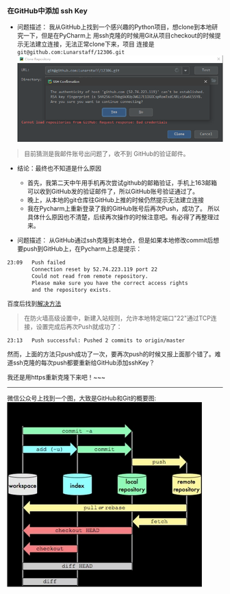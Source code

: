 ### 在GitHub中添加 ssh Key
- 问题描述：
我从GitHub上找到一个感兴趣的Python项目，想clone到本地研究一下，但是在PyCharm上
用ssh克隆的时候用Git从项目checkout的时候提示无法建立连接，无法正常clone下来，项目
连接是`git@github.com:Lunarstaff/12306.git`
![](../../resources/image/pycharm-ssh-github-无法建立连接.png)

>目前猜测是我邮件账号出问题了，收不到 GitHub的验证邮件。

- 结论：最终也不知道是什么原因
     - 首先，我第二天中午用手机再次尝试github的邮箱验证，手机上163邮箱可以收到GitHub发的验证邮件了，所以GitHub账号验证通过了。
     - 晚上，从本地的git仓库往GitHub上推的时候仍然提示无法建立连接
     - 我在Pycharm上重新登录了我的GitHub账号后再次Push，成功了。
     所以具体什么原因也不清楚，后续再次操作的时候注意吧。有必得了再整理过来。


- 问题描述：
从GitHub通过ssh克隆到本地仓，但是如果本地修改commit后想要push到GitHub上，在Pycharm上总是提示：
```
23:09	Push failed
		Connection reset by 52.74.223.119 port 22
		Could not read from remote repository.
		Please make sure you have the correct access rights
		and the repository exists.
```
百度后找到[解决方法](https://www.cnblogs.com/Diamond-sjh/p/11352156.html "博客园 Diamond蚊子")
> 在防火墙高级设置中，新建入站规则，允许本地特定端口"22"通过TCP连接，设置完成后再次Push就成功了：
```
23:13	Push successful: Pushed 2 commits to origin/master
```

然而，上面的方法只push成功了一次，要再次push的时候又报上面那个错了。难道ssh克隆的每次push都要重新给GitHub添加sshKey？

我还是用https重新克隆下来吧！~~~

---

微信公众号上找到一个图，大致是GitHub和Git的概要图:  
![](../../resources/image/git-概要图.jpg)